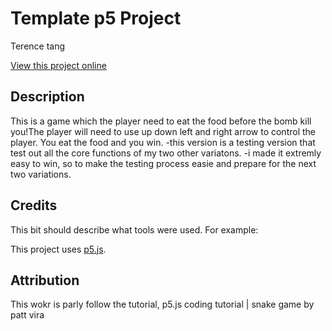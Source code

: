 # Template p5 Project

Terence tang

[View this project online](URL_FOR_THE_RUNNING_PROJECT)

## Description

This is a game which the player need to eat the food before the bomb kill you!The player will need to use up down left and right arrow to control the player. You eat the food and you win.
-this version is a testing version that test out all the core functions of my two other variatons.
-i made it extremly easy to win, so to make the testing process easie and prepare for the next two variations.

## Credits

This bit should describe what tools were used. For example:

This project uses [p5.js](https://p5js.org).

## Attribution


This wokr is parly follow the tutorial, p5.js coding tutorial | snake game by patt vira